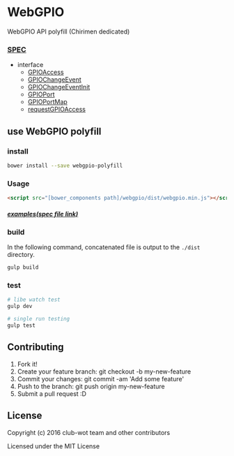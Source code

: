 # WebGPIO

WebGPIO API polyfill (Chirimen dedicated)

### [SPEC](https://rawgit.com/browserobo/WebGPIO/master/index.html#example-getting-access)

+ interface
  + [GPIOAccess](https://rawgit.com/browserobo/WebGPIO/master/index.html#GPIOAccess-interface)
  + [GPIOChangeEvent](https://rawgit.com/browserobo/WebGPIO/master/index.html#GPIOChangeEventInit-interface)
  + [GPIOChangeEventInit](https://rawgit.com/browserobo/WebGPIO/master/index.html#GPIOChangeEvent-interface)
  + [GPIOPort](https://rawgit.com/browserobo/WebGPIO/master/index.html#GPIOPort-interface)
  + [GPIOPortMap](https://rawgit.com/browserobo/WebGPIO/master/index.html#GPIOPortMap-interface)
  + [requestGPIOAccess](https://rawgit.com/browserobo/WebGPIO/master/index.html#navigator-gpio)

## use WebGPIO polyfill

### install

```sh
bower install --save webgpio-polyfill
```

### Usage

```html
<script src="[bower_components path]/webgpio/dist/webgpio.min.js"></script>
```

##### [examples(spec file link)](https://rawgit.com/browserobo/WebGPIO/master/index.html#example)

### build

In the following command, concatenated file is output to the `./dist` directory.

```sh
gulp build
```

### test

```sh
# libe watch test
gulp dev

# single run testing
gulp test

```


## Contributing

 1. Fork it!
 2. Create your feature branch: git checkout -b my-new-feature
 3. Commit your changes: git commit -am 'Add some feature'
 4. Push to the branch: git push origin my-new-feature
 5. Submit a pull request :D

## License

 Copyright (c) 2016 club-wot team and other contributors

 Licensed under the MIT License
